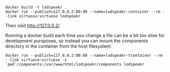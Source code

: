 ```
docker build -t lodspeakr .
docker run --publish=127.0.0.2:80:80 --name=lodspeakr-container --rm --link virtuoso:virtuoso lodspeakr
```

Then visit http://127.0.0.2/

Running a docker build each time you change a file can be a bit too slow for development pursposes, so instead you can mount the components directory in the container from the host filesystem:

```
docker run --publish=127.0.0.2:80:80 --name=lodspeakr-tcontainer --rm --link virtuoso:virtuoso -v `pwd`/components:/var/www/html/lodspeakr/components lodspeakr
```

